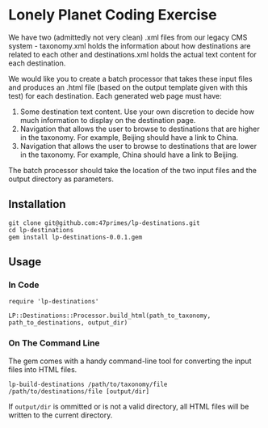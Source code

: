 # Lonely Planet Coding Exercise

We have two (admittedly not very clean) .xml files from our legacy CMS system - taxonomy.xml holds the information about how destinations are related to each other and destinations.xml holds the actual text content for each destination.

We would like you to create a batch processor that takes these input files and produces an .html file (based on the output template given with this test) for each destination. Each generated web page must have:
  1. Some destination text content. Use your own discretion to decide how much information to display on the destination page.
  2. Navigation that allows the user to browse to destinations that are higher in the taxonomy. For example, Beijing should have a link to China.
  3. Navigation that allows the user to browse to destinations that are lower in the taxonomy. For example, China should have a link to Beijing.

The batch processor should take the location of the two input files and the output directory as parameters.

## Installation

    git clone git@github.com:47primes/lp-destinations.git
    cd lp-destinations
    gem install lp-destinations-0.0.1.gem

## Usage

### In Code

    require 'lp-destinations'

    LP::Destinations::Processor.build_html(path_to_taxonomy, path_to_destinations, output_dir)

### On The Command Line

The gem comes with a handy command-line tool for converting the input files into HTML files.

    lp-build-destinations /path/to/taxonomy/file /path/to/destinations/file [output/dir]

If `output/dir` is ommitted or is not a valid directory, all HTML files will be written to the current directory.